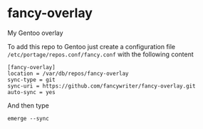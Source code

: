 # fancy-overlay
My Gentoo overlay

To add this repo to Gentoo just create a configuration file ```/etc/portage/repos.conf/fancy.conf```  with the following content

    [fancy-overlay]
    location = /var/db/repos/fancy-overlay
    sync-type = git
    sync-uri = https://github.com/fancywriter/fancy-overlay.git
    auto-sync = yes

And then type

    emerge --sync
